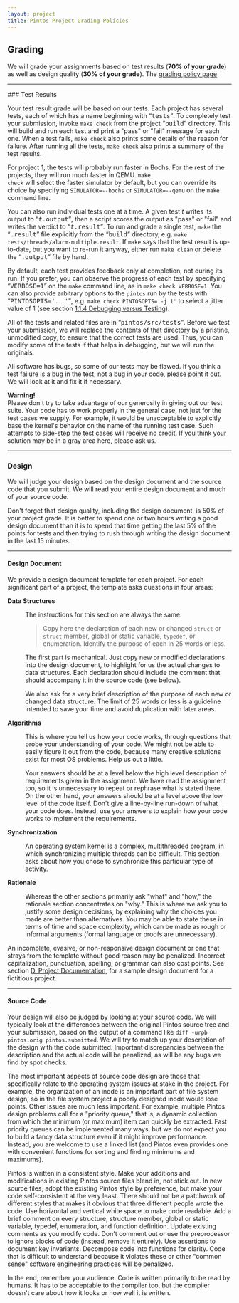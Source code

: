 ```yaml
---
layout: project
title: Pintos Project Grading Policies
---
```


## Grading

We will grade your assignments based on test results (**70% of your grade**)
as well as design quality (**30% of your grade**). The [grading policy page](grading.html)

<HR SIZE="6">
### Test Results
<P>

Your test result grade will be based on our tests.  Each project has
several tests, each of which has a name beginning with <Q><TT>tests</TT></Q>.
To completely test your submission, invoke <CODE>make check</CODE> from the
project <Q><TT>build</TT></Q> directory.  This will build and run each test and
print a &quot;pass&quot; or &quot;fail&quot; message for each one.  When a test fails,
<CODE>make check</CODE> also prints some details of the reason for failure.
After running all the tests, <CODE>make check</CODE> also prints a summary
of the test results.
</P>
<P>

For project 1, the tests will probably run faster in Bochs.  For the
rest of the projects, they will run much faster in QEMU.
<CODE>make check</CODE> will select the faster simulator by default, but
you can override its choice by specifying <CODE><SAMP>SIMULATOR=--bochs</SAMP></CODE> or
<CODE><SAMP>SIMULATOR=--qemu</SAMP></CODE> on the <CODE>make</CODE> command line.
</P>
<P>

You can also run individual tests one at a time.  A given test <VAR>t</VAR>
writes its output to <Q><TT><VAR>t</VAR>.output</TT></Q>, then a script scores the
output as &quot;pass&quot; or &quot;fail&quot; and writes the verdict to
<Q><TT><VAR>t</VAR>.result</TT></Q>.  To run and grade a single test, <CODE>make</CODE>
the <Q><TT>.result</TT></Q> file explicitly from the <Q><TT>build</TT></Q> directory, e.g.
<CODE>make tests/threads/alarm-multiple.result</CODE>.  If <CODE>make</CODE> says
that the test result is up-to-date, but you want to re-run it anyway,
either run <CODE>make clean</CODE> or delete the <Q><TT>.output</TT></Q> file by hand.
</P>
<P>

By default, each test provides feedback only at completion, not during
its run.  If you prefer, you can observe the progress of each test by
specifying <Q><SAMP>VERBOSE=1</SAMP></Q> on the <CODE>make</CODE> command line, as in
<CODE>make check VERBOSE=1</CODE>.  You can also provide arbitrary options to the
<CODE>pintos</CODE> run by the tests with <Q><SAMP>PINTOSOPTS='<small>...</small>'</SAMP></Q>,
e.g. <CODE>make check PINTOSOPTS='-j 1'</CODE> to select a jitter value of 1
(see section <A HREF="pintos_1.html#SEC6">1.1.4 Debugging versus Testing</A>).
</P>
<P>

All of the tests and related files are in <Q><TT>pintos/src/tests</TT></Q>.
Before we test your submission, we will replace the contents of that
directory by a pristine, unmodified copy, to ensure that the correct
tests are used.  Thus, you can modify some of the tests if that helps in
debugging, but we will run the originals.
</P>
<P>

All software has bugs, so some of our tests may be flawed.  If you think
a test failure is a bug in the test, not a bug in your code,
please point it out.  We will look at it and fix it if necessary.
</P>
<P>

<div class="panel panel-warning">
  <div class="panel-heading">
    <strong>Warning!</strong>
  </div>
  <div class="panel-body">
Please don't try to take advantage of our generosity in giving out our
test suite.  Your code has to work properly in the general case, not
just for the test cases we supply.  For example, it would be unacceptable
to explicitly base the kernel's behavior on the name of the running
test case.  Such attempts to side-step the test cases will receive no
credit.  If you think your solution may be in a gray area here, please ask us.
</div>
</div>
</P>
<P>

<HR SIZE="6">
<H3>Design</H3>
<P>

We will judge your design based on the design document and the source
code that you submit.  We will read your entire design document and much
of your source code.  
</P>
<P>

Don't forget that design quality, including the design document, is 50%
of your project grade.  It
is better to spend one or two hours writing a good design document than
it is to spend that time getting the last 5% of the points for tests and
then trying to rush through writing the design document in the last 15
minutes.
</P>

<HR SIZE="6">
<H4>Design Document</H4>
<P>

We provide a design document template for each project.  For each
significant part of a project, the template asks questions in four
areas: 
</P>
<P>

</P>
<DL COMPACT>
<DT><STRONG>Data Structures</STRONG>
<DD><P>

The instructions for this section are always the same:
</P>
<P>

<BLOCKQUOTE>
Copy here the declaration of each new or changed <CODE>struct</CODE> or
<CODE>struct</CODE> member, global or static variable, <CODE>typedef</CODE>, or
enumeration.  Identify the purpose of each in 25 words or less.
</BLOCKQUOTE>
<P>

The first part is mechanical.  Just copy new or modified declarations
into the design document, to highlight for us the actual changes to data
structures.  Each declaration should include the comment that should
accompany it in the source code (see below).
</P>
<P>

We also ask for a very brief description of the purpose of each new or
changed data structure.  The limit of 25 words or less is a guideline
intended to save your time and avoid duplication with later areas.
</P>
<P>

</P>
<DT><STRONG>Algorithms</STRONG>
<DD><P>

This is where you tell us how your code works, through questions that
probe your understanding of your code.  We might not be able to easily
figure it out from the code, because many creative solutions exist for
most OS problems.  Help us out a little.
</P>
<P>

Your answers should be at a level below the high level description of
requirements given in the assignment.  We have read the assignment too,
so it is unnecessary to repeat or rephrase what is stated there.  On the
other hand, your answers should be at a level above the low level of the
code itself.  Don't give a line-by-line run-down of what your code does.
Instead, use your answers to explain how your code works to implement
the requirements.
</P>
<P>

</P>
<DT><STRONG>Synchronization</STRONG>
<DD><P>

An operating system kernel is a complex, multithreaded program, in which
synchronizing multiple threads can be difficult.  This section asks
about how you chose to synchronize this particular type of activity.
</P>
<P>

</P>
<DT><STRONG>Rationale</STRONG>
<DD><P>

Whereas the other sections primarily ask &quot;what&quot; and &quot;how,&quot; the
rationale section concentrates on &quot;why.&quot;  This is where we ask you to
justify some design decisions, by explaining why the choices you made
are better than alternatives.  You may be able to state these in terms
of time and space complexity, which can be made as rough or informal
arguments (formal language or proofs are unnecessary).
</DL>
<P>

An incomplete, evasive, or non-responsive design document or one that
strays from the template without good reason may be penalized.
Incorrect capitalization, punctuation, spelling, or grammar can also
cost points.  See section <A HREF="pintos_9.html#SEC142">D. Project Documentation</A>, for a sample design document
for a fictitious project.
</P>
<P>

<HR SIZE="6">
<H4> Source Code </H4>

Your design will also be judged by looking at your source code.  We will
typically look at the differences between the original Pintos source
tree and your submission, based on the output of a command like
<CODE>diff -urpb pintos.orig pintos.submitted</CODE>.  We will try to match up your
description of the design with the code submitted.  Important
discrepancies between the description and the actual code will be
penalized, as will be any bugs we find by spot checks.
</P>
<P>

The most important aspects of source code design are those that specifically
relate to the operating system issues at stake in the project.  For
example, the organization of an inode is an important part of file
system design, so in the file system project a poorly designed inode
would lose points.  Other issues are much less important.  For
example, multiple Pintos design problems call for a &quot;priority
queue,&quot; that is, a dynamic collection from which the minimum (or
maximum) item can quickly be extracted.  Fast priority queues can be
implemented many ways, but we do not expect you to build a fancy data
structure even if it might improve performance.  Instead, you are
welcome to use a linked list (and Pintos even provides one with
convenient functions for sorting and finding minimums and maximums).
</P>
<P>

Pintos is written in a consistent style.  Make your additions and
modifications in existing Pintos source files blend in, not stick out.
In new source files, adopt the existing Pintos style by preference, but
make your code self-consistent at the very least.  There should not be a
patchwork of different styles that makes it obvious that three different
people wrote the code.  Use horizontal and vertical white space to make
code readable.  Add a brief comment on every structure, structure
member, global or static variable, typedef, enumeration, and function
definition.  Update
existing comments as you modify code.  Don't comment out or use the
preprocessor to ignore blocks of code (instead, remove it entirely).
Use assertions to document key invariants.  Decompose code into
functions for clarity.  Code that is difficult to understand because it
violates these or other &quot;common sense&quot; software engineering practices
will be penalized.
</P>
<P>

In the end, remember your audience.  Code is written primarily to be
read by humans.  It has to be acceptable to the compiler too, but the
compiler doesn't care about how it looks or how well it is written.
</P>
